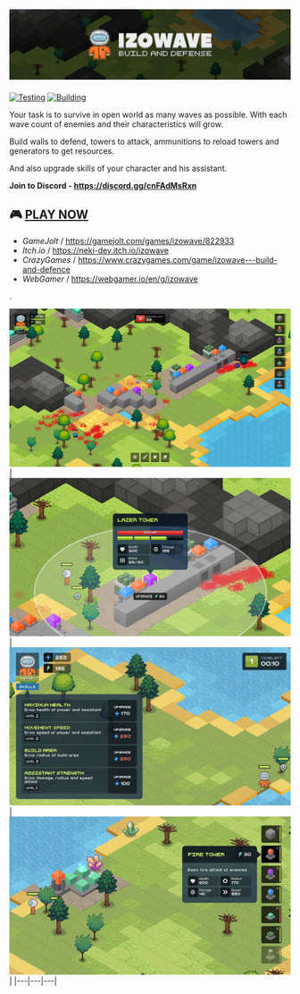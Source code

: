 ## ![IZOWAVE](./docs/logotype-large.png)
[![Testing](https://github.com/neki-dev/izowave/actions/workflows/test.yml/badge.svg)](https://github.com/neki-dev/izowave/actions/workflows/test.yml)
[![Building](https://github.com/neki-dev/izowave/actions/workflows/build.yml/badge.svg)](https://github.com/neki-dev/izowave/actions/workflows/build.yml)

Your task is to survive in open world as many waves as possible. With each wave count of enemies and their characteristics will grow.

Build walls to defend, towers to attack, ammunitions to reload towers and generators to get resources.

And also upgrade skills of your character and his assistant.

**Join to Discord - https://discord.gg/cnFAdMsRxn**

## 🎮 [PLAY NOW](https://izowave.neki.guru/)
  * *GameJolt* / https://gamejolt.com/games/izowave/822933
  * *Itch.io* / https://neki-dev.itch.io/izowave
  * *CrazyGames* / https://www.crazygames.com/game/izowave---build-and-defence
  * *WebGamer* / https://webgamer.io/en/g/izowave

.

![Preview 1](./docs/preview/full.png)
| ![Preview 2](./docs/preview/snap01.png) | ![Preview 3](./docs/preview/snap02.png) | ![Preview 4](./docs/preview/snap03.png) |
|---|---|---|